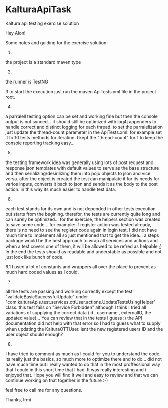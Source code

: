 # KalturaApiTask
Kaltura api testing exercise solution

Hey Alon!

Some notes and guiding for the exercise solution:

1. 
the project is a standard maven type

2.
the runner is TestNG

3
to start the execution just run the maven ApiTests.xml file in the project root.

4.
a parralell testing option can be set and working fine but then the console output is not synced... it should still be optimized with log4j appenders to handle correct and distinct logging for each thread.
to set the parralelization just update the thread-count parameter in the ApiTests.xml:
for example set it to 10 tests methods for iteration.
<suite name="ApiTestingSuite" parallel="methods" thread-count="10" verbose="-1">
I kept the "thread-count" for 1 to keep the console reporting tracking easy...

5.
 the testing framework idea was generally using lots of post request and response json templates with default values to serve as the base structure and then serializing/desirilizing them into pojo objects to json and vice versa.
after the object is created the test can manipulate it for its needs for varios inputs, converts it back to json and sends it as the body to the post action.
in this way its much easier to handle test data.

6.
 each test stands for its own and is not depended in other tests execution but starts from the begining. therefor, the tests are currently quite long and can surely be optimized...
for the exercise, the helpers section was created to save some code...
for example:
if register action was tested already, there is no need to see the register code again in login test.
I did not have much time to implement all so just mentioned that to get the idea... a steps package would be the best approach to wrap all services and actions and when a test covers one of them, it will be allowed to be refred as helpable ;)
In the end the tests should as readable and understable as possible and not just look like bunch of code.

6.1
 I used a lot of constants and wrappers all over the place to prevent as much hard coded values as I could.

7.
 all the tests are passing and working correctly except the test "validateBasicSuccessfulUpdate" under "com.kalturaApis.test.services.ottUser.actions.UpdateTestsUsingHelper" class.
this test fails on "Service Forbidden" although I think I tried all variations of supplying the correct data (id , username , externalID, the updated value)...
You can review that in the tests I guess :)
the API documentation did not help with that error so I had to guess what to supply when updating the KalturaOTTUser.
isnt the new registered users ID and the user object should enough?

8.
I have tried to comment as much as I could for you to understand the code. its really just the basics, so much more to optimize there and to do...
did not have much time but i really wanted to do that in the most proffessional way that I could in this short time that I had.
It was really interesting and i enjoyed that.
Hope you will find it well and easy to review and that we can continue working on that together in the future :-)

feel free to call me for any questions.

Thanks,
Irmi
